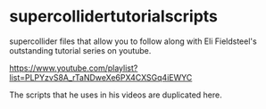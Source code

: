 # supercollidertutorialscripts

supercollider files that allow you to follow along with Eli Fieldsteel's outstanding tutorial series on youtube.

https://www.youtube.com/playlist?list=PLPYzvS8A_rTaNDweXe6PX4CXSGq4iEWYC

The scripts that he uses in his videos are duplicated here.
